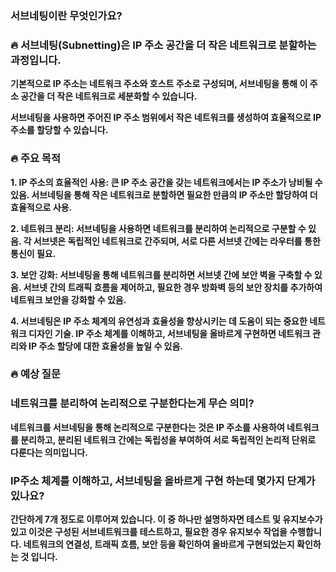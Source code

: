 ### **서브네팅이란 무엇인가요?**

### 🔥 **서브네팅(Subnetting)은 IP 주소 공간을 더 작은 네트워크로 분할하는 과정입니다.**

**기본적으로 IP 주소는 네트워크 주소와 호스트 주소로 구성되며, 서브네팅을 통해 이 주소 공간을 더 작은 네트워크로 세분화할 수 있습니다.**

**서브네팅을 사용하면 주어진 IP 주소 범위에서 작은 네트워크를 생성하여 효율적으로 IP 주소를 할당할 수 있습니다.**

### 🔥 **주요 목적**

**1. IP 주소의 효율적인 사용: 큰 IP 주소 공간을 갖는 네트워크에서는 IP 주소가 낭비될 수 있음. 서브네팅을 통해 작은 네트워크로 분할하면 필요한 만큼의 IP 주소만 할당하여 더 효율적으로 사용.**

**2. 네트워크 분리: 서브네팅을 사용하면 네트워크를 분리하여 논리적으로 구분할 수 있음. 각 서브넷은 독립적인 네트워크로 간주되며, 서로 다른 서브넷 간에는 라우터를 통한 통신이 필요.**

**3. 보안 강화: 서브네팅을 통해 네트워크를 분리하면 서브넷 간에 보안 벽을 구축할 수 있음. 서브넷 간의 트래픽 흐름을 제어하고, 필요한 경우 방화벽 등의 보안 장치를 추가하여 네트워크 보안을 강화할 수 있음.**

**4. 서브네팅은 IP 주소 체계의 유연성과 효율성을 향상시키는 데 도움이 되는 중요한 네트워크 디자인 기술. IP 주소 체계를 이해하고, 서브네팅을 올바르게 구현하면 네트워크 관리와 IP 주소 할당에 대한 효율성을 높일 수 있음.**

### 🔥 **예상 질문**

### **네트워크를 분리하여 논리적으로 구분한다는게 무슨 의미?**

**네트워크를 서브네팅을 통해 논리적으로 구분한다는 것은 IP 주소를 사용하여 네트워크를 분리하고, 분리된 네트워크 간에는 독립성을 부여하여 서로 독립적인 논리적 단위로 다룬다는 의미입니다.**

### **IP주소 체계를 이해하고, 서브네팅을 올바르게 구현 하는데 몇가지 단계가 있나요?**

**간단하게 7개 정도로 이루어져 있습니다. 이 중 하나만 설명하자면 테스트 및 유지보수가 있고 이것은 구성된 서브네트워크를 테스트하고, 필요한 경우 유지보수 작업을 수행합니다. 네트워크의 연결성, 트래픽 흐름, 보안 등을 확인하여 올바르게 구현되었는지 확인하는 것 입니다.**
